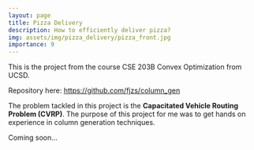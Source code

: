 ```yaml
---
layout: page
title: Pizza Delivery
description: How to efficiently deliver pizza?
img: assets/img/pizza_delivery/pizza_front.jpg
importance: 9
---
```


This is the project from the course CSE 203B Convex Optimization from UCSD.

Repository here: <https://github.com/fjzs/column_gen>

The problem tackled in this project is the **Capacitated Vehicle Routing Problem (CVRP)**. The purpose of this project for me was to get hands on experience in column generation techniques.

Coming soon...

    